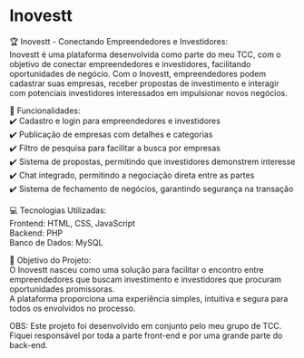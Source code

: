 # Inovestt

🏆 Inovestt - Conectando Empreendedores e Investidores:<br>
Inovestt é uma plataforma desenvolvida como parte do meu TCC, com o objetivo de conectar empreendedores e investidores, facilitando oportunidades de negócio.
Com o Inovestt, empreendedores podem cadastrar suas empresas, receber propostas de investimento e interagir com potenciais investidores interessados em impulsionar novos negócios.

🚀 Funcionalidades:<br>
✔️ Cadastro e login para empreendedores e investidores <br>
✔️ Publicação de empresas com detalhes e categorias<br>
✔️ Filtro de pesquisa para facilitar a busca por empresas<br>
✔️ Sistema de propostas, permitindo que investidores demonstrem interesse<br>
✔️ Chat integrado, permitindo a negociação direta entre as partes<br>
✔️ Sistema de fechamento de negócios, garantindo segurança na transação<br>

💻 Tecnologias Utilizadas:<br>
Frontend: HTML, CSS, JavaScript<br>
Backend: PHP<br>
Banco de Dados: MySQL<br>

🎯 Objetivo do Projeto:<br>
O Inovestt nasceu como uma solução para facilitar o encontro entre empreendedores que buscam investimento e investidores que procuram oportunidades promissoras.<br> A plataforma proporciona uma experiência simples, intuitiva e segura para todos os envolvidos no processo.<br>

OBS: Este projeto foi desenvolvido em conjunto pelo meu grupo de TCC. Fiquei responsável por toda a parte front-end e por uma grande parte do back-end.
